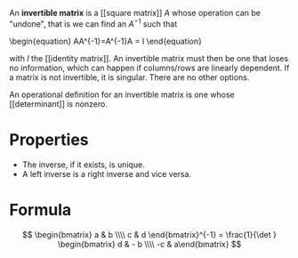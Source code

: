 An **invertible matrix** is a [[square matrix]] $A$ whose operation can be "undone", that is we can find an $A^{-1}$ such that

\begin{equation}
AA\^{-1}=A\^{-1}A = I
\end{equation}

with $I$ the [[identity matrix]]. An invertible matrix must then be one that loses no information, which can happen if columns/rows are linearly dependent. If a matrix is not invertible, it is singular. There are no other options.

An operational definition for an invertible matrix is one whose [[determinant]] is nonzero.

# Properties

* The inverse, if it exists, is unique.
* A left inverse is a right inverse and vice versa.

# Formula

$$
\begin{bmatrix}
a & b \\\\ c & d
\end{bmatrix}^{-1} = \frac{1}{\det } \begin{bmatrix} d & - b \\\\ -c & a\end{bmatrix}
$$